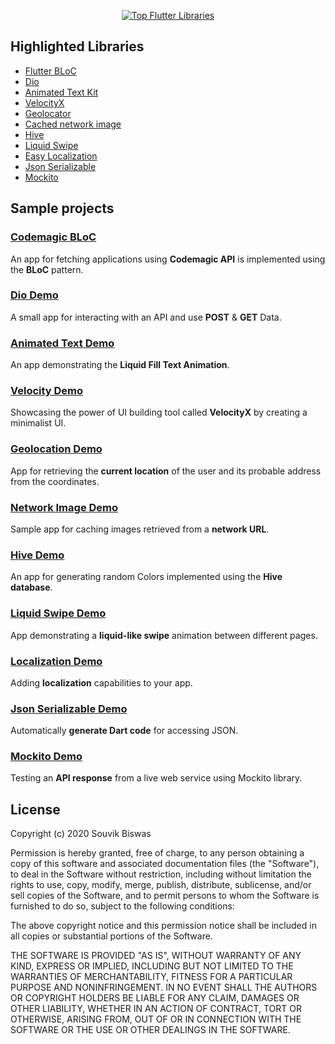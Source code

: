<p align="center">
  <a href="https://codemagic.io/flutter-libraries-ebook"><img src="https://github.com/sbis04/top_flutter_libraries/raw/master/assets/top_libraries_cover.png" alt="Top Flutter Libraries" /></a>
</p>

## Highlighted Libraries

* [Flutter BLoC](https://pub.dev/packages/flutter_bloc)
* [Dio](https://pub.dev/packages/dio)
* [Animated Text Kit](https://pub.dev/packages/animated_text_kit)
* [VelocityX](https://pub.dev/packages/velocity_x)
* [Geolocator](https://pub.dev/packages/geolocator)
* [Cached network image](https://pub.dev/packages/cached_network_image)
* [Hive](https://pub.dev/packages/hive)
* [Liquid Swipe](https://pub.dev/packages/liquid_swipe)
* [Easy Localization](https://pub.dev/packages/easy_localization)
* [Json Serializable](https://pub.dev/packages/json_serializable)
* [Mockito](https://pub.dev/packages/mockito)

## Sample projects

### [Codemagic BLoC](https://github.com/sbis04/top_flutter_libraries/tree/master/codemagic_bloc)

An app for fetching applications using **Codemagic API** is implemented using the **BLoC** pattern.

### [Dio Demo](https://github.com/sbis04/top_flutter_libraries/tree/master/dio_demo)

A small app for interacting with an API and use **POST** & **GET** Data.

### [Animated Text Demo](https://github.com/sbis04/top_flutter_libraries/tree/master/animated_text_demo)

An app demonstrating the **Liquid Fill Text Animation**.

### [Velocity Demo](https://github.com/sbis04/top_flutter_libraries/tree/master/velocity_demo)

Showcasing the power of UI building tool called **VelocityX** by creating a minimalist UI.

### [Geolocation Demo](https://github.com/sbis04/top_flutter_libraries/tree/master/geolocation_demo)

App for retrieving the **current location** of the user and its probable address from the coordinates.

### [Network Image Demo](https://github.com/sbis04/top_flutter_libraries/tree/master/net_img_demo)

Sample app for caching images retrieved from a **network URL**.

### [Hive Demo](https://github.com/sbis04/top_flutter_libraries/tree/master/hive_demo)

An app for generating random Colors implemented using the **Hive database**.

### [Liquid Swipe Demo](https://github.com/sbis04/top_flutter_libraries/tree/master/liquid_swipe_demo)

App demonstrating a **liquid-like swipe** animation between different pages.

### [Localization Demo](https://github.com/sbis04/top_flutter_libraries/tree/master/localization_demo)

Adding **localization** capabilities to your app.

### [Json Serializable Demo](https://github.com/sbis04/top_flutter_libraries/tree/master/json_serializable_demo)

Automatically **generate Dart code** for accessing JSON.

### [Mockito Demo](https://github.com/sbis04/top_flutter_libraries/tree/master/mockito_demo)

Testing an **API response** from a live web service using Mockito library.

## License

Copyright (c) 2020 Souvik Biswas

Permission is hereby granted, free of charge, to any person obtaining a copy
of this software and associated documentation files (the "Software"), to deal
in the Software without restriction, including without limitation the rights
to use, copy, modify, merge, publish, distribute, sublicense, and/or sell
copies of the Software, and to permit persons to whom the Software is
furnished to do so, subject to the following conditions:

The above copyright notice and this permission notice shall be included in all
copies or substantial portions of the Software.

THE SOFTWARE IS PROVIDED "AS IS", WITHOUT WARRANTY OF ANY KIND, EXPRESS OR
IMPLIED, INCLUDING BUT NOT LIMITED TO THE WARRANTIES OF MERCHANTABILITY,
FITNESS FOR A PARTICULAR PURPOSE AND NONINFRINGEMENT. IN NO EVENT SHALL THE
AUTHORS OR COPYRIGHT HOLDERS BE LIABLE FOR ANY CLAIM, DAMAGES OR OTHER
LIABILITY, WHETHER IN AN ACTION OF CONTRACT, TORT OR OTHERWISE, ARISING FROM,
OUT OF OR IN CONNECTION WITH THE SOFTWARE OR THE USE OR OTHER DEALINGS IN THE
SOFTWARE.
